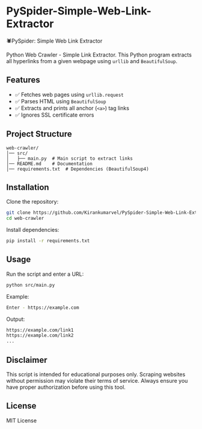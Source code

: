
# PySpider-Simple-Web-Link-Extractor
🕷️PySpider: Simple Web Link Extractor

Python Web Crawler - Simple Link Extractor. This Python program extracts all hyperlinks from a given webpage using `urllib` and `BeautifulSoup`.

## Features
- ✅ Fetches web pages using `urllib.request`
- ✅ Parses HTML using `BeautifulSoup`
- ✅ Extracts and prints all anchor (`<a>`) tag links
- ✅ Ignores SSL certificate errors

## Project Structure
```
web-crawler/
│── src/
│   ├── main.py  # Main script to extract links
│── README.md    # Documentation
│── requirements.txt  # Dependencies (BeautifulSoup4)
```

## Installation

Clone the repository:
```sh
git clone https://github.com/Kirankumarvel/PySpider-Simple-Web-Link-Extractor.git
cd web-crawler
```

Install dependencies:
```sh
pip install -r requirements.txt
```

## Usage

Run the script and enter a URL:
```sh
python src/main.py
```

Example:
```sh
Enter - https://example.com
```

Output:
```sh
https://example.com/link1
https://example.com/link2
...
```

## Disclaimer

This script is intended for educational purposes only. Scraping websites without permission may violate their terms of service. Always ensure you have proper authorization before using this tool.

## License

MIT License


